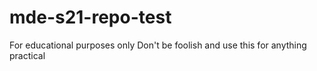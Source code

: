 # mde-s21-repo-test
For educational purposes only
Don't be foolish and use this for anything practical